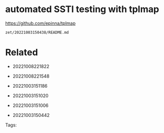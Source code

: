# automated SSTI testing with tplmap
https://github.com/epinna/tplmap

` zet/20221003150438/README.md `

# Related

- 20221008221822

- 20221008221548

- 20221003151186

- 20221003151020

- 20221003151006

- 20221003150442


Tags:

    
